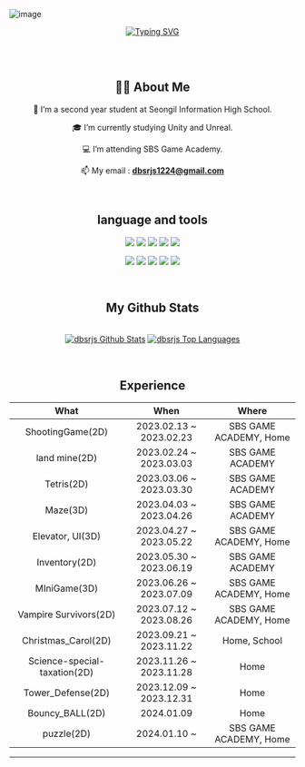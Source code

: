 ![image](https://github.com/dbsrjs/dbsrjs/assets/124150775/41c9f88b-8b8f-4efd-9626-e038b753b984)<div align="center">
  
[![Typing SVG](https://readme-typing-svg.herokuapp.com?font=Chewy&color=9CB8B7&size=45&center=true&vCenter=true&width=404&height=53&lines=%E3%80%80%E3%80%80Hello!%2C+I'm+Yoongun+Lee+%E3%80%80%E3%80%80)](https://git.io/typing-svg)

<br><br>

## 🙋‍♂️ About Me
🌱 I’m a second year student at Seongil Information High School.

🎓 I’m currently studying Unity and Unreal.

💻 I’m attending SBS Game Academy.

📫 My email : **dbsrjs1224@gmail.com**

<br>

 ## language and tools
 <p align="center"> 
  <img src="https://img.shields.io/badge/Java-ED8B00?style=for-the-badge&logo=java&logoColor=white" /> <!--JAVA-->
  <img src="https://img.shields.io/badge/Python-FFD43B?style=for-the-badge&logo=python&logoColor=blue" /> <!--PYTHON-->
  <img src="https://img.shields.io/static/v1?style=for-the-badge&message=C&color=222222&logo=C&logoColor=A8B9CC&label=" /> <!--C-->
  <img src ="https://img.shields.io/static/v1?style=for-the-badge&message=C%23&color=512BD4&logo=C%23&logoColor=FFFFFF&label=" /> <!--C#-->
  <img src="https://img.shields.io/static/v1?style=for-the-badge&message=C%2B%2B&color=00599C&logo=C%2B%2B&logoColor=FFFFFF&label=" /> <!--C++-->
</p>

<p aling="center">
  <img src="https://img.shields.io/badge/Eclipse-2C2255?style=for-the-badge&logo=eclipse&logoColor=white" /> <!--ECLIPS-->
  <img src="https://img.shields.io/badge/Visual_Studio_Code-0078D4?style=for-the-badge&logo=visual%20studio%20code&logoColor=white" /> <!--VISUALSTUDIOCODE-->
  <img src="https://img.shields.io/badge/Visual_Studio-5C2D91?style=for-the-badge&logo=visual%20studio&logoColor=white" /> <!--VISUALSTUDIO-->
  <img src="https://img.shields.io/static/v1?style=for-the-badge&message=Unity&color=222222&logo=Unity&logoColor=FFFFFF&label=" /> <!--Unity-->
  <img src="https://img.shields.io/static/v1?style=for-the-badge&message=Unreal&color=0E1128&logo=Unreal+Engine&logoColor=FFFFFF&label=" />  <!--Unreal-->
</p>

<br>

## My Github Stats
<p align="center">
  <br/>
  <a href="https://github-readme-stats.vercel.app/api?username=dbsrjs&show_icons=true&count_private=true&theme=react&hide_border=true&bg_color=0D1117"><img alt="dbsrjs Github Stats" src="https://github-readme-stats.vercel.app/api?username=dbsrjs&show_icons=true&count_private=true&theme=react&hide_border=true&bg_color=0D1117" /></a>
  <a href="https://github-readme-stats.vercel.app/api/top-langs/?username=dbsrjs&langs_count=8&count_private=true&layout=compact&theme=react&hide_border=true&bg_color=0D1117"><img alt="dbsrjs Top Languages" src="https://github-readme-stats.vercel.app/api/top-langs/?username=dbsrjs&langs_count=8&count_private=true&layout=compact&theme=react&hide_border=true&bg_color=0D1117" /></a>
  <br/>
</p>

<br>

<h2> Experience </h2>

| What | When | Where |
|:--------:|:--------:|:--------:|
| ShootingGame(2D) | 2023.02.13 ~ 2023.02.23 | SBS GAME ACADEMY, Home |
| land mine(2D) | 2023.02.24 ~ 2023.03.03 | SBS GAME ACADEMY |  
| Tetris(2D) | 2023.03.06 ~ 2023.03.30 | SBS GAME ACADEMY |
| Maze(3D) | 2023.04.03 ~ 2023.04.26 | SBS GAME ACADEMY |
| Elevator, UI(3D) | 2023.04.27 ~ 2023.05.22 | SBS GAME ACADEMY, Home |
| Inventory(2D) | 2023.05.30 ~ 2023.06.19 | SBS GAME ACADEMY |  
| MIniGame(3D) | 2023.06.26 ~ 2023.07.09 | SBS GAME ACADEMY, Home | 
| Vampire Survivors(2D) | 2023.07.12 ~ 2023.08.26 | SBS GAME ACADEMY, Home | 
| Christmas_Carol(2D) | 2023.09.21 ~ 2023.11.22 | Home, School | 
| Science-special-taxation(2D) | 2023.11.26 ~ 2023.11.28 | Home | 
| Tower_Defense(2D) | 2023.12.09 ~ 2023.12.31 | Home | 
| Bouncy_BALL(2D) | 2024.01.09 | Home | 
| puzzle(2D) | 2024.01.10 ~ | SBS GAME ACADEMY, Home | 
 ---------------------
</div>
